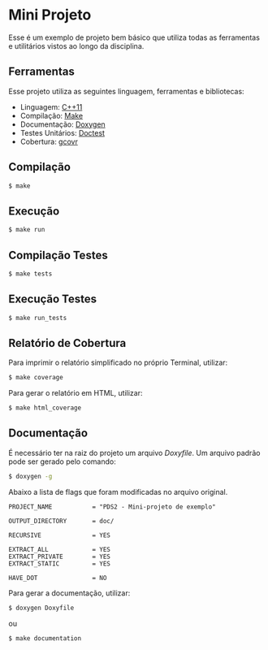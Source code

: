 # Mini Projeto

Esse é um exemplo de projeto bem básico que utiliza todas as ferramentas e utilitários vistos ao longo da disciplina.

## **Ferramentas**

Esse projeto utiliza as seguintes linguagem, ferramentas e bibliotecas:

* Linguagem: [C++11](https://cplusplus.com/doc/)
* Compilação: [Make](https://www.gnu.org/software/make/)
* Documentação: [Doxygen](https://doxygen.nl/)
* Testes Unitários: [Doctest](https://github.com/doctest/doctest)
* Cobertura: [gcovr](https://gcovr.com/)

## **Compilação**

```bash
$ make
```

## **Execução**

```bash
$ make run
```

## **Compilação Testes**

```bash
$ make tests
```

## **Execução Testes**

```bash
$ make run_tests
```

## **Relatório de Cobertura**

Para imprimir o relatório simplificado no próprio Terminal, utilizar:
```bash
$ make coverage
```

Para gerar o relatório em HTML, utilizar:
```bash
$ make html_coverage
```

## **Documentação**

É necessário ter na raiz do projeto um arquivo _Doxyfile_. Um arquivo padrão pode ser gerado pelo comando:
```bash
$ doxygen -g
```

Abaixo a lista de flags que foram modificadas no arquivo original.

```
PROJECT_NAME           = "PDS2 - Mini-projeto de exemplo"

OUTPUT_DIRECTORY       = doc/

RECURSIVE              = YES

EXTRACT_ALL            = YES
EXTRACT_PRIVATE        = YES
EXTRACT_STATIC         = YES

HAVE_DOT               = NO
```

Para gerar a documentação, utilizar:

```bash
$ doxygen Doxyfile
```
ou
```bash
$ make documentation
```
